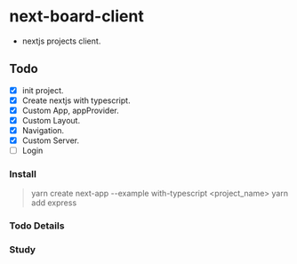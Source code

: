 # next-board-client
- nextjs projects client.

## Todo
- [x] init project.
- [x] Create nextjs with typescript.
- [x] Custom App, appProvider.
- [x] Custom Layout.
- [x] Navigation.
- [x] Custom Server.
- [ ] Login

### Install
> yarn create next-app --example with-typescript <project_name>
> yarn add express

### Todo Details


### Study

